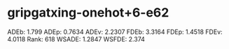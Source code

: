 # gripgatxing-onehot+6-e62

ADEb: 1.799
ADEp: 0.7634
ADEv: 2.2307
FDEb: 3.3164
FDEp: 1.4518
FDEv: 4.0118
Rank: 618
WSADE: 1.2847
WSFDE: 2.374